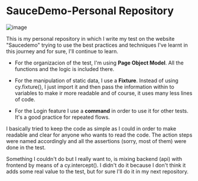 # SauceDemo-Personal Repository  

![image](https://github.com/QAZebass/SauceDemo-Personal/assets/113566192/eaa6c89c-cad8-4cd2-80de-b90d997f3979)


This is my personal repository in which I write my test on the website "Saucedemo" trying to use the best practices and techniques I've learnt in this journey and for sure, I'll continue to learn.

* For the organizacion of the test, I'm using **Page Object Model**. All the functions and the logic is included there. 

* For the manipulation of static data, I use a **Fixture**. Instead of using cy.fixture(), I just import it and then pass the information within to variables to make ir more readable and of course, it uses many less lines of code.

* For the Login feature I use a **command** in order to use it for other tests. It's a good practice for repeated flows.

I basically tried to keep the code as simple as I could in order to make readable and clear for anyone who wants to read the code. The action steps were named accordingly and all the assertions (sorry, most of them) were done in the test.

Something I couldn't do but I really want to, is mixing backend (api) with frontend by means of a cy.intercept(). I didn't do it because I don't think it adds some real value to the test, but for sure I'll do it in my next repository.


